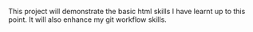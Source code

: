 This project will demonstrate the basic html skills I have learnt up to this point.
It will also enhance my git workflow skills.